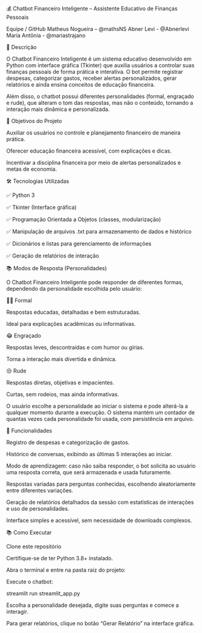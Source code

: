 💰 Chatbot Financeiro Inteligente – Assistente Educativo de Finanças Pessoais

Equipe / GitHub
Matheus Nogueira – @mathsNS
Abner Levi - @Abnerlevi
Maria Antônia - @mariastrajano

📌 Descrição

O Chatbot Financeiro Inteligente é um sistema educativo desenvolvido em Python com interface gráfica (Tkinter) que auxilia usuários a controlar suas finanças pessoais de forma prática e interativa. O bot permite registrar despesas, categorizar gastos, receber alertas personalizados, gerar relatórios e ainda ensina conceitos de educação financeira.

Além disso, o chatbot possui diferentes personalidades (formal, engraçado e rude), que alteram o tom das respostas, mas não o conteúdo, tornando a interação mais dinâmica e personalizada.

🎯 Objetivos do Projeto

Auxiliar os usuários no controle e planejamento financeiro de maneira prática.

Oferecer educação financeira acessível, com explicações e dicas.

Incentivar a disciplina financeira por meio de alertas personalizados e metas de economia.

🛠️ Tecnologias Utilizadas

✅ Python 3

✅ Tkinter (Interface gráfica)

✅ Programação Orientada a Objetos (classes, modularização)

✅ Manipulação de arquivos .txt para armazenamento de dados e histórico

✅ Dicionários e listas para gerenciamento de informações

✅ Geração de relatórios de interação

📚 Modos de Resposta (Personalidades)

O Chatbot Financeiro Inteligente pode responder de diferentes formas, dependendo da personalidade escolhida pelo usuário:

🧑‍🎓 Formal

Respostas educadas, detalhadas e bem estruturadas.

Ideal para explicações acadêmicas ou informativas.

😂 Engraçado

Respostas leves, descontraídas e com humor ou gírias.

Torna a interação mais divertida e dinâmica.

😒 Rude

Respostas diretas, objetivas e impacientes.

Curtas, sem rodeios, mas ainda informativas.

O usuário escolhe a personalidade ao iniciar o sistema e pode alterá-la a qualquer momento durante a execução. O sistema mantém um contador de quantas vezes cada personalidade foi usada, com persistência em arquivo.

📂 Funcionalidades

Registro de despesas e categorização de gastos.

Histórico de conversas, exibindo as últimas 5 interações ao iniciar.

Modo de aprendizagem: caso não saiba responder, o bot solicita ao usuário uma resposta correta, que será armazenada e usada futuramente.

Respostas variadas para perguntas conhecidas, escolhendo aleatoriamente entre diferentes variações.

Geração de relatórios detalhados da sessão com estatísticas de interações e uso de personalidades.

Interface simples e acessível, sem necessidade de downloads complexos.

📚 Como Executar

Clone este repositório

Certifique-se de ter Python 3.8+ instalado.

Abra o terminal e entre na pasta raiz do projeto:

Execute o chatbot:

streamlit run streamlit_app.py


Escolha a personalidade desejada, digite suas perguntas e comece a interagir.

Para gerar relatórios, clique no botão “Gerar Relatório” na interface gráfica.
